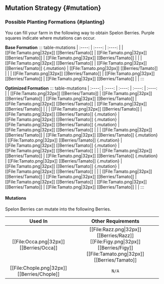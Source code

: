 ## Mutation Strategy {#mutation}

### Possible Planting Formations {#planting}

You can fill your farm in the following way to obtain Spelon Berries. Purple squares indicate where mutations can occur.

**Base Formation**
::: table-mutations
| :----: | :----: | :----: |
| [[File:Tamato.png\|32px]] [[Berries/Tamato]] | [[File:Tamato.png\|32px]] [[Berries/Tamato]] | [[File:Tamato.png\|32px]] [[Berries/Tamato]] | |
| [[File:Tamato.png\|32px]] [[Berries/Tamato]] | [[File:Tamato.png\|32px]] [[Berries/Tamato]] {.mutation} | [[File:Tamato.png\|32px]] [[Berries/Tamato]] | |
| [[File:Tamato.png\|32px]] [[Berries/Tamato]] | [[File:Tamato.png\|32px]] [[Berries/Tamato]] | [[File:Tamato.png\|32px]] [[Berries/Tamato]] | |
:::

**Optimized Formation**
::: table-mutations
| :----: | :----: | :----: | :----: | :----: |
| [[File:Tamato.png\|32px]] [[Berries/Tamato]] | [[File:Tamato.png\|32px]] [[Berries/Tamato]] | [[File:Tamato.png\|32px]] [[Berries/Tamato]] | [[File:Tamato.png\|32px]] [[Berries/Tamato]] | [[File:Tamato.png\|32px]] [[Berries/Tamato]] | |
| [[File:Tamato.png\|32px]] [[Berries/Tamato]] | [[File:Tamato.png\|32px]] [[Berries/Tamato]] {.mutation} | [[File:Tamato.png\|32px]] [[Berries/Tamato]] {.mutation} | [[File:Tamato.png\|32px]] [[Berries/Tamato]] {.mutation} | [[File:Tamato.png\|32px]] [[Berries/Tamato]] | |
| [[File:Tamato.png\|32px]] [[Berries/Tamato]] | [[File:Tamato.png\|32px]] [[Berries/Tamato]] {.mutation} | [[File:Tamato.png\|32px]] [[Berries/Tamato]] {.mutation} | [[File:Tamato.png\|32px]] [[Berries/Tamato]] {.mutation} | [[File:Tamato.png\|32px]] [[Berries/Tamato]] | |
| [[File:Tamato.png\|32px]] [[Berries/Tamato]] | [[File:Tamato.png\|32px]] [[Berries/Tamato]] {.mutation} | [[File:Tamato.png\|32px]] [[Berries/Tamato]] {.mutation} | [[File:Tamato.png\|32px]] [[Berries/Tamato]] {.mutation} | [[File:Tamato.png\|32px]] [[Berries/Tamato]] | |
| [[File:Tamato.png\|32px]] [[Berries/Tamato]] | [[File:Tamato.png\|32px]] [[Berries/Tamato]] | [[File:Tamato.png\|32px]] [[Berries/Tamato]] | [[File:Tamato.png\|32px]] [[Berries/Tamato]] | [[File:Tamato.png\|32px]] [[Berries/Tamato]] | |
:::

#### Mutations
Spelon Berries can mutate into the following Berries.

| Used In                                       | Other Requirements |
| :---:                                         | :---: |
| [[File:Occa.png\|32px]] [[Berries/Occa]]      | [[File:Razz.png\|32px]] [[Berries/Razz]] [[File:Figy.png\|32px]] [[Berries/Figy]] [[File:Tamato.png\|32px]] [[Berries/Tamato]] |
| [[File:Chople.png\|32px]] [[Berries/Chople]]  | `N/A` |
